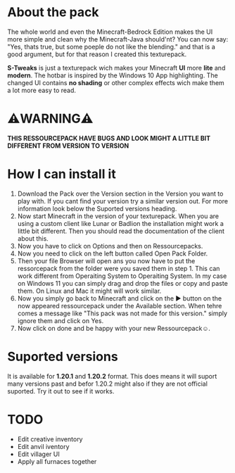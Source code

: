 # About the pack
The whole world and even the Minecraft-Bedrock Edition makes the UI more simple and clean why the Minecraft-Java should'nt? You can now say: "Yes, thats true, but some poeple do not like the blending." and that is a good argument, but for that reason I created this texturepack.

**S-Tweaks** is just a texturepack wich makes your Minecraft **UI** more **lite** and **modern**. The hotbar is inspired by the Windows 10 App highlighting. The changed UI contains **no shading** or other complex effects wich make them a lot more easy to read.


# **⚠️WARNING⚠️**
**THIS RESSOURCEPACK HAVE BUGS AND LOOK MIGHT A LITTLE BIT DIFFERENT FROM VERSION TO VERSION**

# How I can install it
1. Download the Pack over the Version section in the Version you want to play with. If you cant find your version try a similar version out. For more information look below the Suported versions heading.
2. Now start Minecraft in the version of your texturepack. When you are using a custom client like Lunar or Badlion the installation might work a little bit different. Then you should read the documentation of the client about this.
3. Now you have to click on Options and then on Ressourcepacks.
4. Now you need to click on the left button called Open Pack Folder.
5. Then your file Browser will open ans you now have to put the ressorcepack from the folder were you saved them in step 1. This can work different from Operaiting System to Operaiting System. In my case on Windows 11 you can simply drag and drop the files or copy and paste them. On Linux and Mac it might will work similar.
6. Now you simply go back to Minecraft and click on the ▶️ button on the now appeared ressourcepack under the Available section. When tehre comes a message like "This pack was not made for this version." simply ignore them and click on Yes.
7. Now click on done and be happy with your new Ressourcepack☺.

# Suported versions
It is available for **1.20.1** and **1.20.2** format. This does means it will suport many versions past and befor 1.20.2 might also if they are not official suported. Try it out to see if it works.

# TODO
+ Edit creative inventory
+ Edit anvil iventory
+ Edit villager UI
+ Apply all furnaces together
